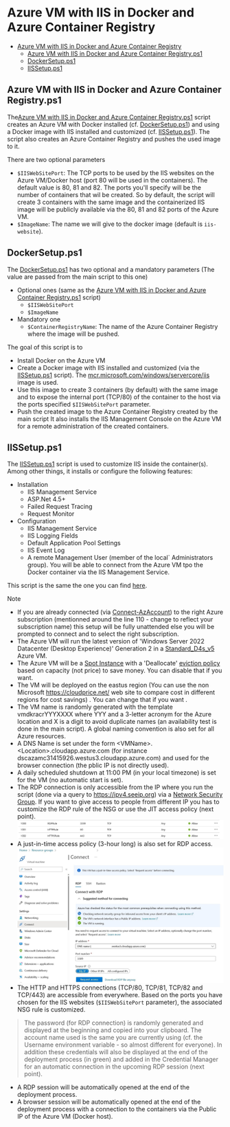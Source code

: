 # Azure VM with IIS in Docker and Azure Container Registry

- [Azure VM with IIS in Docker and Azure Container Registry](#azure-vm-with-iis-in-docker-and-azure-container-registry)
  - [Azure VM with IIS in Docker and Azure Container Registry.ps1](#azure-vm-with-iis-in-docker-and-azure-container-registryps1)
  - [DockerSetup.ps1](#dockersetupps1)
  - [IISSetup.ps1](#iissetupps1)

## Azure VM with IIS in Docker and Azure Container Registry.ps1

The[Azure VM with IIS in Docker and Azure Container Registry.ps1](<Azure VM with IIS in Docker and Azure Container Registry.ps1>) script creates an Azure VM with Docker installed (cf. [DockerSetup.ps1](#dockersetupps1)) and using a Docker image with IIS installed and customized (cf. [IISSetup.ps1](#iissetupps1)). The script also creates an Azure Container Registry and pushes the used image to it.

There are two optional parameters

- `$IISWebSitePort`: The TCP ports to be used by the IIS websites on the Azure VM/Docker host (port 80 will be used in the containers). The default value is 80, 81 and 82. The ports you'll specify will be the number of containers that wil be created. So by default, the script will create 3 containers with the same image and the containerized IIS image will be publicly available via the 80, 81 and 82 ports of the Azure VM.
- `$ImageName`: The name we will give to the docker image (default is `iis-website`).

## DockerSetup.ps1

The [DockerSetup.ps1](DockerSetup.ps1) has two optional and a mandatory parameters (The value are passed from the main script to this one)

- Optional ones (same as the [Azure VM with IIS in Docker and Azure Container Registry.ps1](<Azure VM with IIS in Docker and Azure Container Registry.ps1>) script)
  - `$IISWebSitePort`
  - `$ImageName`
- Mandatory one
  - `$ContainerRegistryName`: The name of the Azure Container Registry where the image will be pushed.

The goal of this script is  to

- Install Docker on the Azure VM
- Create a Docker image with IIS installed and customized (via the [IISSetup.ps1](IISSetup.ps1) script). The [mcr.microsoft.com/windows/servercore/iis](https://hub.docker.com/_/microsoft-windows-servercore-iis) image is used.
- Use this image to create 3 containers (by default) with the same image and to expose the internal port (TCP/80) of the container to the host via the ports specified `$IISWebSitePort` parameter.
- Push the created image to the Azure Container Registry created by the main script
It also installs the IIS Management Console on the Azure VM for a remote administration of the created containers.

## IISSetup.ps1

The [IISSetup.ps1](IISSetup.ps1) script is used to customize IIS inside the container(s). Among other things, it installs or configure the following features:

- Installation
  - IIS Management Service
  - ASP.Net 4.5+
  - Failed Request Tracing
  - Request Monitor
- Configuration
  - IIS Management Service
  - IIS Logging Fields
  - Default Application Pool Settings
  - IIS Event Log
  - A remote Management User (member of the local` Administrators group). You will be able to connect from the Azure VM tpo the Docker container via the IIS Management Service.
  
This script is the same the one you can find [here](/Windows%20Powershell/IIS/AutomatedLab/Docker/Hyper-V/).

> [!NOTE]
>
> - If you are already connected (via [Connect-AzAccount](https://learn.microsoft.com/en-us/powershell/module/az.accounts/connect-azaccount)) to the right Azure subscription (mentionned around the line 110 - change to reflect your subscription name) this setup will be fully unattended else you will be prompted to connect and to select the right subscription.
> - The Azure VM will run the latest version of 'Windows Server 2022 Datacenter (Desktop Experience)' Generation 2 in a [Standard_D4s_v5](https://learn.microsoft.com/en-us/azure/virtual-machines/dv5-dsv5-series) Azure VM.
> - The Azure VM will be a [Spot Instance](https://learn.microsoft.com/en-us/azure/virtual-machines/spot-vms) with a 'Deallocate' [eviction policy](https://learn.microsoft.com/en-us/azure/architecture/guide/spot/spot-eviction#eviction-policy) based on capacity (not price) to save money. You can disable that if you want.
> - The VM will be deployed on the eastus region (You can use the non Microsoft <https://cloudprice.net/> web site to compare cost in different regions for cost savings) . You can change  that if you want .
> - The VM name is randomly generated with the template vmdkracrYYYXXXX where YYY and a 3-letter acronym for the Azure location and X is a digit to avoid duplicate names (an availability test is done in the main script). A global naming convention is also set for all Azure resources.
> - A DNS Name is set under the form \<VMName\>.\<Location\>.cloudapp.azure.com (for instance dscazamc31415926.westus3.cloudapp.azure.com) and used for the browser connection (the pblic IP is not directly used).
> - A daily scheduled shutdown at 11:00 PM (in your local timezone) is set for the VM (no automatic start is set).
> - The RDP connection is only accessible from the IP where you run the script (done via a query to <https://ipv4.seeip.org>) via a [Network Security Group](https://learn.microsoft.com/en-us/azure/virtual-network/network-security-group-how-it-works). If you want to give access to people from different IP you has to customize the RDP rule of the NSG or use the JIT access policy (next point).
![NSG](docs/nsg.jpg)
> - A just-in-time access policy (3-hour long) is also set for RDP access.
![JIT](docs/jit.jpg)
> - The HTTP and HTTPS connections (TCP/80, TCP/81, TCP/82 and TCP/443) are accessible from everywhere.  Based on the ports you have chosen for the IIS websites (`$IISWebSitePort` parameter), the associated NSG rule is customized.
>
>> The password (for RDP connection) is randomly generated and displayed at the beginning and copied into your clipboard. The account name used is the same you are currently using (cf. the Username environment variable - so almost different for everyone). In addition these credentials will also be displayed at the end of the deployment process (in green) and added in the Credential Manager for an automatic connection in the upcoming RDP session (next point).
>
> - A RDP session will be automatically opened at the end of the deployment process.
> - A browser session will be automatically opened at the end of the deployment process with a connection to the containers via the Public IP of the Azure VM (Docker host).
